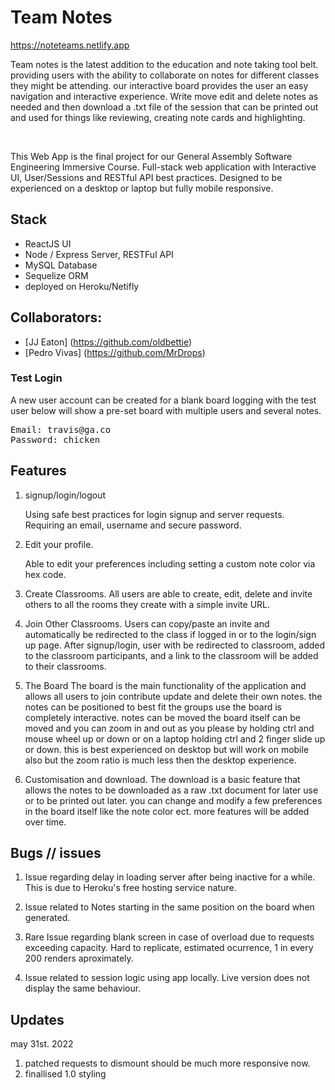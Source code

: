# Team Notes

https://noteteams.netlify.app
<br/>



Team notes is the latest addition to the education and note taking tool belt. providing users with the ability to collaborate on notes for different classes they might be attending. our interactive board provides the user an easy navigation and interactive experience. Write move edit and delete notes as needed and then download a .txt file of the session that can be printed out and used for things like reviewing, creating note cards and highlighting.

<br/>

This Web App is the final project for our General Assembly Software Engineering Immersive Course.
Full-stack web application with Interactive UI, User/Sessions and RESTful API best practices. Designed to be experienced on a desktop or laptop but fully mobile responsive.

## Stack

- ReactJS                  UI
- Node / Express           Server, RESTFul API
- MySQL                    Database
- Sequelize                ORM
- deployed on              Heroku/Netifly

## Collaborators:

-   [JJ Eaton] (https://github.com/oldbettie)
-   [Pedro Vivas] (https://github.com/MrDrops)

### Test Login

A new user account can be created for a blank board
logging with the test user below will show a pre-set board with multiple users and several notes.

<pre>
Email: travis@ga.co
Password: chicken
</pre>


## Features

1. signup/login/logout

   Using safe best practices for login signup and server requests. Requiring an email, username and secure password.

2. Edit your profile.

   Able to edit your preferences including setting a custom note color via hex code.

3. Create Classrooms.
   All users are able to create, edit, delete and invite others to all the rooms they create with a simple invite URL.

4. Join Other Classrooms.
   Users can copy/paste an invite and automatically be redirected to the class if logged in or to the login/sign up page. After signup/login, user with be redirected to classroom, added to the classroom participants, and a link to the classroom will be added to their classrooms.

5. The Board
   The board is the main functionality of the application and allows all users to join contribute update and delete their own notes. the notes can be positioned to best fit the groups use the board is completely interactive. notes can be moved the board itself can be moved and you can zoom in and out as you please by holding ctrl and mouse wheel up or down or on a laptop holding ctrl and 2 finger slide up or down. this is best experienced on desktop but will work on mobile also but the zoom ratio is much less then the desktop experience.

6. Customisation and download.
   The download is a basic feature that allows the notes to be downloaded as a raw .txt document for later use or to be printed out later. you can change and modify a few preferences in the board itself like the note color ect. more features will be added over time.

## Bugs // issues

1. Issue regarding delay in loading server after being inactive for a while. This is due to Heroku's free hosting service nature.

2. Issue related to Notes starting in the same position on the board when generated.

3. Rare Issue regarding blank screen in case of overload due to requests exceeding capacity. Hard to replicate, estimated ocurrence, 1 in every 200 renders aproximately.

4. Issue related to session logic using app locally. Live version does not display the same behaviour.

## Updates

may 31st. 2022

1. patched requests to dismount should be much more responsive now.
2. finallised 1.0 styling
